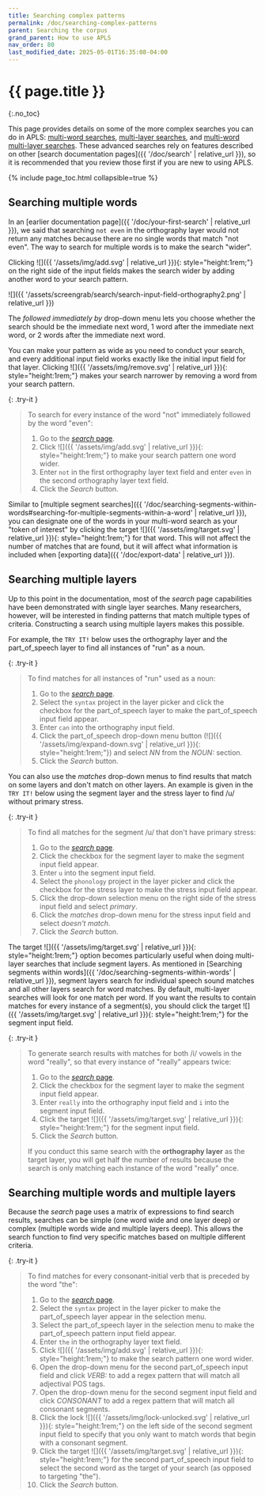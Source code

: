 ```yaml
---
title: Searching complex patterns
permalink: /doc/searching-complex-patterns
parent: Searching the corpus
grand_parent: How to use APLS
nav_order: 80
last_modified_date: 2025-05-01T16:35:08-04:00
---
```


# {{ page.title }}
{:.no_toc}

This page provides details on some of the more complex searches you can do in APLS: [multi-word searches](#searching-multiple-words), [multi-layer searches](#searching-multiple-words), and [multi-word multi-layer searches](#searching-multiple-words-and-multiple-layers).
These advanced searches rely on features described on other [search documentation pages]({{ '/doc/search' | relative_url }}), so it is recommended that you review those first if you are new to using APLS.

{% include page_toc.html collapsible=true %}

## Searching multiple words

In an [earlier documentation page]({{ '/doc/your-first-search' | relative_url }}), we said that searching `not even` in the <span class="layer">orthography</span> layer would not return any matches because there are no single words that match "not even".
The way to search for multiple words is to make the search "wider".

Clicking ![]({{ '/assets/img/add.svg' | relative_url }}){: style="height:1rem;"} on the right side of the input fields makes the search wider by adding another word to your search pattern.

![]({{ '/assets/screengrab/search/search-input-field-orthography2.png' | relative_url }})

The *followed immediately by* drop-down menu lets you choose whether the search should be the immediate next word, 1 word after the immediate next word, or 2 words after the immediate next word.

You can make your pattern as wide as you need to conduct your search, and every additional input field works exactly like the initial input field for that layer.
Clicking ![]({{ '/assets/img/remove.svg' | relative_url }}){: style="height:1rem;"} makes your search narrower by removing a word from your search pattern.

{: .try-it }
> To search for every instance of the word "not" immediately followed by the word "even":
> 1. Go to the [_search_ page](https://apls.pitt.edu/labbcat/search).
> 1. Click ![]({{ '/assets/img/add.svg' | relative_url }}){: style="height:1rem;"} to make your search pattern one word wider.
> 1. Enter `not` in the first orthography layer text field and enter `even` in the second orthography layer text field.
> 1. Click the _Search_ button.

Similar to [multiple segment searches]({{ '/doc/searching-segments-within-words#searching-for-multiple-segments-within-a-word' | relative_url }}), you can designate one of the words in your multi-word search as your "token of interest" by clicking the target ![]({{ '/assets/img/target.svg' | relative_url }}){: style="height:1rem;"} for that word.
This will not affect the number of matches that are found, but it will affect what information is included when [exporting data]({{ '/doc/export-data' | relative_url }}).

## Searching multiple layers

Up to this point in the documentation, most of the _search_ page capabilities have been demonstrated with single layer searches.
Many researchers, however, will be interested in finding patterns that match multiple types of criteria.
Constructing a search using multiple layers makes this possible.

For example, the `TRY IT!` below uses the <span class="layer">orthography</span> layer and the <span class="layer">part_of_speech</span> layer to find all instances of "run" as a noun.

{: .try-it }
> To find matches for all instances of "run" used as a noun:
> 1. Go to the [_search_ page](https://apls.pitt.edu/labbcat/search).
> 1. Select the `syntax` project in the layer picker and click the checkbox for the <span class="layer">part_of_speech</span> layer to make the part_of_speech input field appear.
> 1. Enter `can` into the orthography input field. 
> 1. Click the part_of_speech drop-down menu button (![]({{ '/assets/img/expand-down.svg' | relative_url }}){: style="height:1rem;"}) and select _NN_ from the _NOUN:_ section.
> 1. Click the _Search_ button.

You can also use the _matches_ drop-down menus to find results that match on some layers and don't match on other layers.
An example is given in the `TRY IT!` below using the <span class="layer">segment</span> layer and the <span class="layer">stress</span> layer to find /u/ without primary stress.

{: .try-it }
> To find all matches for the segment /u/ that don't have primary stress:
> 1. Go to the [_search_ page](https://apls.pitt.edu/labbcat/search).
> 1. Click the checkbox for the <span class="layer">segment</span> layer to make the segment input field appear.
> 1. Enter `u` into the segment input field.
> 1. Select the `phonology` project in the layer picker and click the checkbox for the <span class="layer">stress</span> layer to make the stress input field appear.
> 1. Click the drop-down selection menu on the right side of the stress input field and select _primary_.
> 1. Click the _matches_ drop-down menu for the stress input field and select _doesn't match_.
> 1. Click the _Search_ button.

The target ![]({{ '/assets/img/target.svg' | relative_url }}){: style="height:1rem;"} option becomes particularly useful when doing multi-layer searches that include segment layers.
As mentioned in [Searching segments within words]({{ '/doc/searching-segments-within-words' | relative_url }}), segment layers search for individual speech sound matches and all other layers search for word matches.
By default, multi-layer searches will look for one match per word.
If you want the results to contain matches for every instance of a segment(s), you should click the target ![]({{ '/assets/img/target.svg' | relative_url }}){: style="height:1rem;"} for the segment input field.

{: .try-it }
> To generate search results with matches for both /i/ vowels in the word "really", so that every instance of "really" appears twice:
> 1. Go to the [_search_ page](https://apls.pitt.edu/labbcat/search).
> 1. Click the checkbox for the <span class="layer">segment</span> layer to make the segment input field appear.
> 1. Enter `really` into the orthography input field and `i` into the segment input field.
> 1. Click the target ![]({{ '/assets/img/target.svg' | relative_url }}){: style="height:1rem;"} for the segment input field.
> 1. Click the _Search_ button.
>
> If you conduct this same search with the __orthography layer__ as the target layer, you will get half the number of results because the search is only matching each instance of the word "really" once.

## Searching multiple words and multiple layers

Because the _search_ page uses a matrix of expressions to find search results, searches can be simple (one word wide and one layer deep) or complex (multiple words wide and multiple layers deep).
This allows the search function to find very specific matches based on multiple different criteria.

{: .try-it }
> To find matches for every consonant-initial verb that is preceded by the word "the":
> 1. Go to the [_search_ page](https://apls.pitt.edu/labbcat/search).
> 1. Select the `syntax` project in the layer picker to make the <span class="layer">part_of_speech</span> layer appear in the selection menu.
> 1. Select the <span class="layer">part_of_speech</span> layer in the selection menu to make the part_of_speech pattern input field appear.
> 1. Enter `the` in the orthography layer text field.
> 1. Click ![]({{ '/assets/img/add.svg' | relative_url }}){: style="height:1rem;"} to make the search pattern one word wider.
> 1. Open the drop-down menu for the second part_of_speech input field and click _VERB:_ to add a regex pattern that will match all adjectival POS tags.
> 1. Open the drop-down menu for the second segment input field and click _CONSONANT_ to add a regex pattern that will match all consonant segments.
> 1. Click the lock ![]({{ '/assets/img/lock-unlocked.svg' | relative_url }}){: style="height:1rem;"} on the left side of the second segment input field to specify that you only want to match words that begin with a consonant segment.
> 1. Click the target ![]({{ '/assets/img/target.svg' | relative_url }}){: style="height:1rem;"} for the second part_of_speech input field to select the second word as the target of your search (as opposed to targeting "the").
> 1. Click the _Search_ button.
